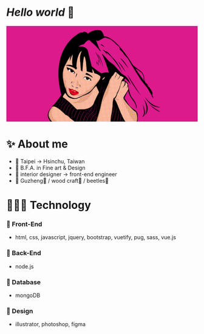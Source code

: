 # *Hello world* 👋

![self portrait](https://github.com/haku19602/haku19602/blob/main/self_portrait.png?raw=true)

# ✨ About me
- 📍 Taipei -> Hsinchu, Taiwan
- 🏫 B.F.A. in Fine art & Design
- 💼 interior designer -> front-end engineer
- 🤍 Guzheng🎵 / wood craft🔨 / beetles🐞

# 👩🏻‍💻 Technology
### 📌 Front-End
- html, css, javascript, jquery, bootstrap, vuetify, pug, sass, vue.js

### 📌 Back-End
- node.js

### 📌 Database
- mongoDB

### 📌 Design
- illustrator, photoshop, figma

<!--
**haku19602/haku19602** is a ✨ _special_ ✨ repository because its `README.md` (this file) appears on your GitHub profile.

Here are some ideas to get you started:

- 🔭 I’m currently working on ...
- 🌱 I’m currently learning ...
- 👯 I’m looking to collaborate on ...
- 🤔 I’m looking for help with ...
- 💬 Ask me about ...
- 📫 How to reach me: ...
- 😄 Pronouns: ...
- ⚡ Fun fact: ...
-->
